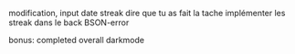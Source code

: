 
modification, input date
streak
dire que tu as fait la tache
implémenter les streak dans le back
BSON-error



bonus: 
completed
overall
darkmode

